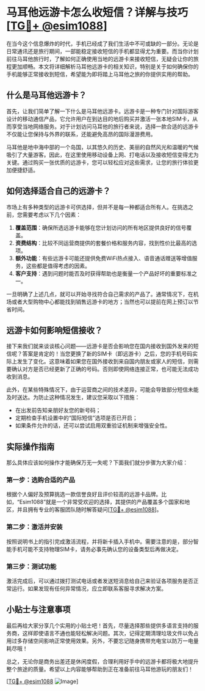 # 马耳他远游卡怎么收短信？详解与技巧[[TG💪+ @esim1088](https://t.me/s/esim1088)]

在当今这个信息爆炸的时代，手机已经成了我们生活中不可或缺的一部分。无论是日常通讯还是旅行期间，一部能稳定接收短信的手机都显得尤为重要。而当你计划前往马耳他旅行时，了解如何正确使用当地的远游卡来接收短信，无疑会让你的旅程更加顺畅。本文将详细解析马耳他远游卡的相关知识，特别是关于如何确保你的手机能够正常接收到短信，希望能为即将踏上马耳他之旅的你提供实用的帮助。

## 什么是马耳他远游卡？

首先，让我们简单了解一下什么是马耳他远游卡。远游卡是一种专门针对国际游客设计的移动通信产品，它允许用户在到达目的地后购买并激活一张本地SIM卡，从而享受当地网络服务。对于计划访问马耳他的旅行者来说，选择一款合适的远游卡不仅能让您保持与外界的联系，还能避免高昂的国际漫游费用。

马耳他是地中海中部的一个岛国，以其悠久的历史、美丽的自然风光和温暖的气候吸引了大量游客。因此，在这里使用移动设备上网、打电话以及接收短信变得尤为关键。通过购买一张优质的远游卡，您可以轻松应对这些需求，让您的旅行体验更加便捷舒适。

## 如何选择适合自己的远游卡？

市场上有多种类型的远游卡可供选择，但并不是每一种都适合所有人。在挑选之前，您需要考虑以下几个因素：

1. **覆盖范围**：确保所选远游卡能够在您计划访问的所有地区提供良好的信号覆盖。
2. **资费结构**：比较不同运营商提供的套餐价格和服务内容，找到性价比最高的选项。
3. **额外功能**：有些远游卡可能还提供免费WiFi热点接入、语音通话赠送等增值服务，这些都是值得考虑的因素。
4. **客户支持**：遇到问题时能否及时获得帮助也是衡量一个产品好坏的重要标准之一。

一旦明确了上述几点，就可以开始寻找符合自己需求的产品了。通常情况下，在机场或者大型购物中心都能找到销售远游卡的地方；当然也可以提前在网上预订以节省时间。

## 远游卡如何影响短信接收？

接下来我们就来谈谈核心问题——远游卡是否会影响您在国内接收到国外发来的短信呢？答案是肯定的！当您更换了新的SIM卡（即远游卡）之后，您的手机号码实际上发生了变化。这意味着如果您在国外接收到来自国内朋友或家人的短信，则需要确认对方是否已经更新了正确的号码。否则即使网络连接正常，也可能无法成功收到消息。

此外，在某些特殊情况下，由于运营商之间的技术差异，可能会导致部分短信未能及时送达。为防止这种情况发生，建议您采取以下措施：
- 在出发前告知亲朋好友您的新号码；
- 定期检查手机设置中的“国际短信”选项是否已开启；
- 如果条件允许的话，还可以尝试启用双重验证机制来增强安全性。

## 实际操作指南

那么具体应该如何操作才能确保万无一失呢？下面我们就分步骤为大家介绍：

### 第一步：选购合适的产品
根据个人偏好及预算挑选一款信誉良好且评价较高的远游卡品牌。比如，“Esim1088”就是一个非常受欢迎的选择，其提供的产品覆盖多个国家和地区，并且拥有专业的客服团队随时解答疑问[[TG💪+ @esim1088](https://t.me/s/esim1088)]。

### 第二步：激活并安装
按照说明书上的指引完成激活流程，并将新卡插入手机中。需要注意的是，部分智能手机可能不支持物理SIM卡，请务必事先确认您的设备类型后再做决定。

### 第三步：测试功能
激活完成后，可以通过拨打测试电话或者发送短消息给自己来验证各项服务是否正常运行。如果发现有任何异常情况，应立即联系客服寻求解决方案。

## 小贴士与注意事项

最后再给大家分享几个实用的小贴士吧！首先，尽量选择那些提供多语言支持的服务商，这样即使语言不通也能轻松解决问题。其次，记得定期清理垃圾文件以免占用过多存储空间影响正常使用效果。另外，不要忘记随身携带充电宝以防万一电量耗尽哦！

总之，无论你是商务出差还是休闲度假，合理利用好手中的远游卡都将极大地提升整个旅途的质量。希望以上内容能够帮助到正在准备前往马耳他游玩的朋友们！

[[TG💪+ @esim1088](https://t.me/s/esim1088) ![Image](https://i.postimg.cc/4NQfJmqS/Snipaste-2025-05-13-00-14-12.png)]